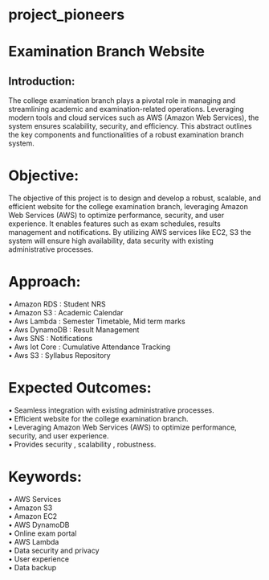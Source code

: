 # project_pioneers
<h1>Examination Branch Website</h1>
<h2>Introduction:</h2>
The college examination branch plays a pivotal role in managing and streamlining academic and examination-related operations. Leveraging modern tools and cloud services such as AWS (Amazon Web Services), the system ensures scalability, security, and efficiency. This abstract outlines the key components and functionalities of a robust examination branch system.






# Objective:
The objective of this project is to design and develop a robust, scalable, and efficient website for the college examination branch, leveraging Amazon Web Services (AWS) to optimize performance, security, and user experience. It enables features such as exam schedules, results management and notifications. By utilizing AWS services like EC2, S3 the system will ensure high availability, data security with existing administrative processes.






# Approach:

•	Amazon RDS        : Student NRS                         
•	Amazon S3         : Academic Calendar                   
•	Aws Lambda        : Semester Timetable, Mid term marks               
•	Aws DynamoDB      : Result  Management                  
•	Aws SNS           : Notifications                      
•	Aws Iot Core      : Cumulative Attendance Tracking     
•	Aws S3            : Syllabus Repository                






# Expected Outcomes:

•	Seamless integration with existing  administrative processes.                               
•	Efficient website for the college  examination branch.                                      
•	Leveraging Amazon Web Services  (AWS) to optimize performance, security, and user experience.                    
•	Provides security , scalability ,  robustness.






# Keywords:

•	AWS Services             
•	Amazon S3                
•	Amazon EC2               
•	AWS DynamoDB             
•	Online exam portal       
•	AWS Lambda               
•	Data security and privacy      
•	User experience          
•	Data backup              
